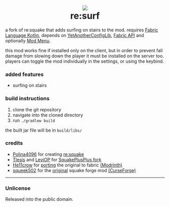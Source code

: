 <h1 align="center">
<img src="src/main/resources/assets/resquake/icon.png">
<br>re:surf
</h1>
 
a fork of re:squake that adds surfing on stairs to the mod. requires [Fabric Language Kotlin](https://modrinth.com/mod/fabric-language-kotlin), depends on [YetAnotherConfigLib](https://modrinth.com/mod/yacl), [Fabric API](https://modrinth.com/mod/fabric-api) and optionally [Mod Menu](https://modrinth.com/mod/modmenu).

this mod works fine if installed only on the client, but in order to prevent fall damage from slowing down the player it must be installed on the server too. players can toggle the mod individually in the settings, or using the keybind.

### added features
- surfing on stairs

### build instructions
1. clone the git repository
2. navigate into the cloned directory
3. run `./gradlew build`

the built jar file will be in `build/libs/`

### credits
- [Polina4096](https://github.com/polina4096) for creating [re:squake](https://github.com/polina4096/resquake)
- [Tlesis](https://github.com/Tlesis) and [LeviOP](https://github.com/LeviOP) for [SquakePlusPlus fork](https://github.com/Tlesis/SquakePlusPlus)
- [He11crow](https://github.com/He11crow) for [porting](https://github.com/He11crow/SquakeFabric) the original to fabric [(Modrinth)](https://modrinth.com/mod/squakefabric)
- [squeek502](https://github.com/squeek502) for the [original](https://github.com/squeek502/Squake) squake forge mod [(CurseForge)](https://www.curseforge.com/minecraft/mc-mods/squake)

---

### Unlicense
Released into the public domain.
